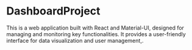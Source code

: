 # DashboardProject
This is a web application built with React and Material-UI, designed for managing and monitoring key functionalities. It provides a user-friendly interface for data visualization and user management,.
